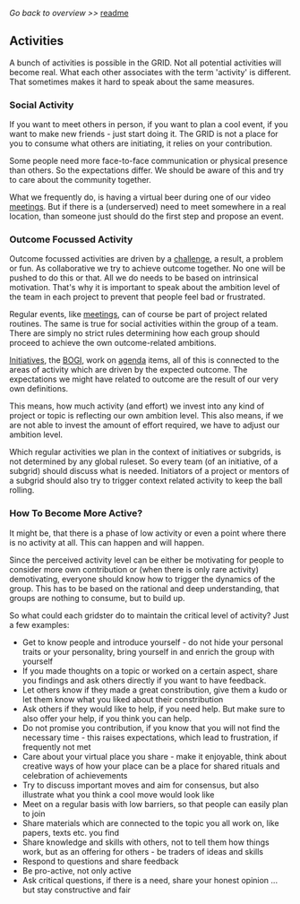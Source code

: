 _Go back to overview >>_ [readme](../README.md)

## Activities

A bunch of activities is possible in the GRID.
Not all potential activities will become real.
What each other associates with the term 'activity' is different.
That sometimes makes it hard to speak about the same measures.

### Social Activity

If you want to meet others in person, if you want to plan a cool event, if you want to make new friends - just start doing it.
The GRID is not a place for you to consume what others are initiating, it relies on your contribution.

Some people need more face-to-face communication or physical presence than others. So the expectations differ.
We should be aware of this and try to care about the community together.

What we frequently do, is having a virtual beer during one of our video [meetings](./meetings.md).
But if there is a (underserved) need to meet somewhere in a real location, than someone just should do the first step and propose an event.


### Outcome Focussed Activity

Outcome focussed activities are driven by a [challenge](../gridMechanics/challenges.md), a result, a problem or fun.
As collaborative we try to achieve outcome together. No one will be pushed to do this or that.
All we do needs to be based on intrinsical motivation. That's why it is important to speak about the ambition level of the team in each project to prevent that people feel bad or frustrated. 

Regular events, like [meetings](./meetings.md), can of course be part of project related routines.
The same is true for social activities within the group of a team. There are simply no strict rules determining how each group should proceed to achieve the own outcome-related ambitions.

[Initiatives](../gridMechanics/initiatives.md), the [BOGI](../gridMechanics/bogi.md), work on [agenda](../gridAGENDA/gridAgenda.md) items, all of this is connected to the areas of activity which are driven by the expected outcome.
The expectations we might have related to outcome are the result of our very own definitions. 

This means, how much activity (and effort) we invest into any kind of project or topic is reflecting our own ambition level.
This also means, if we are not able to invest the amount of effort required, we have to adjust our ambition level.

Which regular activities we plan in the context of initiatives or subgrids, is not determined by any global ruleset.
So every team (of an initiative, of a subgrid) should discuss what is needed.
Initiators of a project or mentors of a subgrid should also try to trigger context related activity to keep the ball rolling.


### How To Become More Active?

It might be, that there is a phase of low activity or even a point where there is no activity at all.
This can happen and will happen.

Since the perceived activity level can be either be motivating for people to consider more own contribution or (when there is only rare activity) demotivating, everyone should know how to trigger the dynamics of the group. This has to be based on the rational and deep understanding, that groups are nothing to consume, but to build up. 

So what could each gridster do to maintain the critical level of activity?
Just a few examples:

* Get to know people and introduce yourself - do not hide your personal traits or your personality, bring yourself in and enrich the group with yourself
* If you made thoughts on a topic or worked on a certain aspect, share you findings and ask others directly if you want to have feedback.
* Let others know if they made a great constribution, give them a kudo or let them know what you liked about their constribution
* Ask others if they would like to help, if you need help. But make sure to also offer your help, if you think you can help.
* Do not promise you contribution, if you know that you will not find the necessary time - this raises expectations, which lead to frustration, if frequently not met
* Care about your virtual place you share - make it enjoyable, think about creative ways of how your place can be a place for shared rituals and celebration of achievements
* Try to discuss important moves and aim for consensus, but also illustrate what you think a cool move would look like
* Meet on a regular basis with low barriers, so that people can easily plan to join
* Share materials which are connected to the topic you all work on, like papers, texts etc. you find 
* Share knowledge and skills with others, not to tell them how things work, but as an offering for others - be traders of ideas and skills
* Respond to questions and share feedback
* Be pro-active, not only active
* Ask critical questions, if there is a need, share your honest opinion ... but stay constructive and fair





